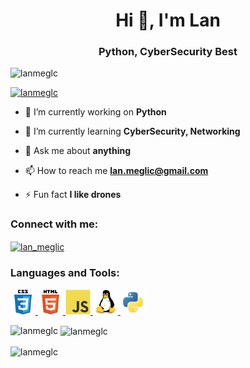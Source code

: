 <h1 align="center">Hi 👋, I'm Lan</h1>
<h3 align="center">Python, CyberSecurity Best</h3>

<p align="left"> <img src="https://komarev.com/ghpvc/?username=lanmeglc&label=Profile%20views&color=0e75b6&style=flat" alt="lanmeglc" /> </p>

<p align="left"> <a href="https://github.com/ryo-ma/github-profile-trophy"><img src="https://github-profile-trophy.vercel.app/?username=lanmeglc" alt="lanmeglc" /></a> </p>

- 🔭 I’m currently working on **Python**

- 🌱 I’m currently learning **CyberSecurity, Networking**

- 💬 Ask me about **anything**

- 📫 How to reach me **lan.meglic@gmail.com**

- ⚡ Fun fact **I like drones**

<h3 align="left">Connect with me:</h3>
<p align="left">
<a href="https://instagram.com/lan_meglic" target="blank"><img align="center" src="https://raw.githubusercontent.com/rahuldkjain/github-profile-readme-generator/master/src/images/icons/Social/instagram.svg" alt="lan_meglic" height="30" width="40" /></a>
</p>

<h3 align="left">Languages and Tools:</h3>
<p align="left"> <a href="https://www.w3schools.com/css/" target="_blank" rel="noreferrer"> <img src="https://raw.githubusercontent.com/devicons/devicon/master/icons/css3/css3-original-wordmark.svg" alt="css3" width="40" height="40"/> </a> <a href="https://www.w3.org/html/" target="_blank" rel="noreferrer"> <img src="https://raw.githubusercontent.com/devicons/devicon/master/icons/html5/html5-original-wordmark.svg" alt="html5" width="40" height="40"/> </a> <a href="https://developer.mozilla.org/en-US/docs/Web/JavaScript" target="_blank" rel="noreferrer"> <img src="https://raw.githubusercontent.com/devicons/devicon/master/icons/javascript/javascript-original.svg" alt="javascript" width="40" height="40"/> </a> <a href="https://www.linux.org/" target="_blank" rel="noreferrer"> <img src="https://raw.githubusercontent.com/devicons/devicon/master/icons/linux/linux-original.svg" alt="linux" width="40" height="40"/> </a> <a href="https://www.python.org" target="_blank" rel="noreferrer"> <img src="https://raw.githubusercontent.com/devicons/devicon/master/icons/python/python-original.svg" alt="python" width="40" height="40"/> </a> </p>

<p><img align="left" src="https://github-readme-stats.vercel.app/api/top-langs?username=lanmeglc&show_icons=true&locale=en&layout=compact" alt="lanmeglc" /></p>

<p>&nbsp;<img align="center" src="https://github-readme-stats.vercel.app/api?username=lanmeglc&show_icons=true&locale=en" alt="lanmeglc" /></p>

<p><img align="center" src="https://github-readme-streak-stats.herokuapp.com/?user=lanmeglc&" alt="lanmeglc" /></p>

